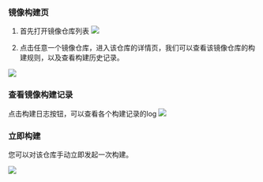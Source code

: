 ### 镜像构建页
1. 首先打开镜像仓库列表
![](http://imgcache.tce.fsphere.cn/static/mc.qcloudimg.com/static/img/e6d36fe97ace987fb412cbe53f372996/image.png)

2. 点击任意一个镜像仓库，进入该仓库的详情页，我们可以查看该镜像仓库的构建规则，以及查看构建历史记录。

![](http://imgcache.tce.fsphere.cn/static/mc.qcloudimg.com/static/img/301aaeab159aac7faa535bbeb65e63e5/image.png)

### 查看镜像构建记录
点击构建日志按钮，可以查看各个构建记录的log
![](http://imgcache.tce.fsphere.cn/static/mc.qcloudimg.com/static/img/8cbc601264349a5e75028ddf487c4d07/image.png)

### 立即构建
您可以对该仓库手动立即发起一次构建。

![](http://imgcache.tce.fsphere.cn/static/mc.qcloudimg.com/static/img/0208828ab262e3930e80f666d25db557/image.png)

